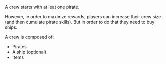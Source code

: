 A crew starts with at leat one pirate.

However, in order to maximze rewards, players can increase their crew size (and then cumulate pirate skills). But in order to do that they need to buy ships.

A crew is composed of:
- Pirates
- A ship (optional)
- Items